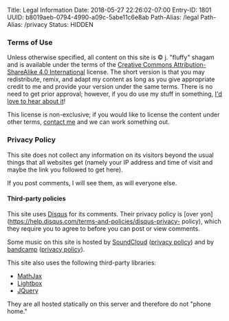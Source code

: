 Title: Legal Information
Date: 2018-05-27 22:26:02-07:00
Entry-ID: 1801
UUID: b8019aeb-0794-4990-a09c-5abe11c6e8ab
Path-Alias: /legal
Path-Alias: /privacy
Status: HIDDEN

### Terms of Use

Unless otherwise specified, all content on this site is © j. "fluffy" shagam and
is available under the terms of the [Creative Commons Attribution-ShareAlike 4.0
International](https://creativecommons.org/licenses/by-sa/4.0/) license. The
short version is that you may redistribute, remix, and adapt my content as long as you
give appropriate credit to me and provide your version under the same terms.
There is no need to get prior approval; however, if you do use my stuff in
something, [I'd love to hear about it](/contact)!

This license is non-exclusive; if you would like to license the content under
other terms, [contact me](/contact) and we can work something out.

### Privacy Policy

This site does not collect any information on its visitors beyond the usual
things that all websites get (namely your IP address and time of visit and maybe
the link you followed to get here).

If you post comments, I will see them, as will everyone else.

#### Third-party policies

This site uses [Disqus](https://disqus.com) for its comments. Their privacy
policy is [over yon](https://help.disqus.com/terms-and-policies/disqus-privacy-
policy), which they require you to agree to before you can post or view
comments.

Some music on this site is hosted by [SoundCloud](http://soundcloud.com)
([privacy policy](https://soundcloud.com/pages/privacy)) and by
[bandcamp](http://bandcamp.com) ([privacy
policy](https://bandcamp.com/privacy)).

This site also uses the following third-party libraries:

* [MathJax](https://mathjax.org/)
* [Lightbox](http://www.lokeshdhakar.com/projects/lightbox2/)
* [JQuery](http://jquery.com/)

They are all hosted statically on this server and therefore do not "phone home."
